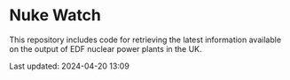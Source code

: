 # Nuke Watch

This repository includes code for retrieving the latest information available on the output of EDF nuclear power plants in the UK.

Last updated: 2024-04-20 13:09